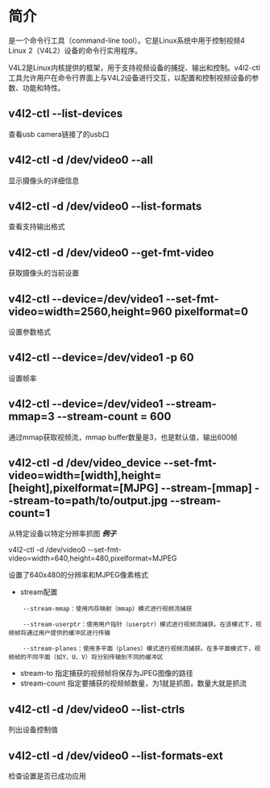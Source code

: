 # 简介
是一个命令行工具（command-line tool）。它是Linux系统中用于控制视频4 Linux 2（V4L2）设备的命令行实用程序。

V4L2是Linux内核提供的框架，用于支持视频设备的捕捉、输出和控制。v4l2-ctl工具允许用户在命令行界面上与V4L2设备进行交互，以配置和控制视频设备的参数、功能和特性。

v4l2-ctl --list-devices
-----------------------
查看usb camera链接了的usb口

v4l2-ctl -d /dev/video0 --all
-----------------------------
显示摄像头的详细信息

v4l2-ctl -d /dev/video0 --list-formats 
---------------------------------------
查看支持输出格式

v4l2-ctl -d /dev/video0 --get-fmt-video
---------------------------------------
获取摄像头的当前设置

 v4l2-ctl --device=/dev/video1 --set-fmt-video=width=2560,height=960 pixelformat=0
---------------------------------------------------------------------
设置参数格式

v4l2-ctl --device=/dev/video1 -p 60
-----------------------------------
设置帧率

v4l2-ctl --device=/dev/video1 --stream-mmap=3 --stream-count = 600
------------------------------------------------------------------
通过mmap获取视频流，mmap buffer数量是3，也是默认值，输出600帧

v4l2-ctl -d /dev/video_device --set-fmt-video=width=[width],height=[height],pixelformat=[MJPG] --stream-[mmap] --stream-to=path/to/output.jpg --stream-count=1
-------------------------------------------------------------------------
从特定设备以特定分辨率抓图
***例子***

v4l2-ctl -d /dev/video0 --set-fmt-video=width=640,height=480,pixelformat=MJPEG

设置了640x480的分辨率和MJPEG像素格式

* stream配置
~~~
    --stream-mmap：使用内存映射（mmap）模式进行视频流捕获

    --stream-userptr：使用用户指针（userptr）模式进行视频流捕获。在该模式下，视频帧将通过用户提供的缓冲区进行传输

    --stream-planes：使用多平面（planes）模式进行视频流捕获。在多平面模式下，视频帧的不同平面（如Y、U、V）将分别传输到不同的缓冲区
~~~
* stream-to 指定捕获的视频帧将保存为JPEG图像的路径
* stream-count 指定要捕获的视频帧数量，为1就是抓图，数量大就是抓流

v4l2-ctl -d /dev/video0 --list-ctrls
------------------------------------
列出设备控制值

v4l2-ctl -d /dev/video0 --list-formats-ext
-------------------------------------
检查设置是否已成功应用